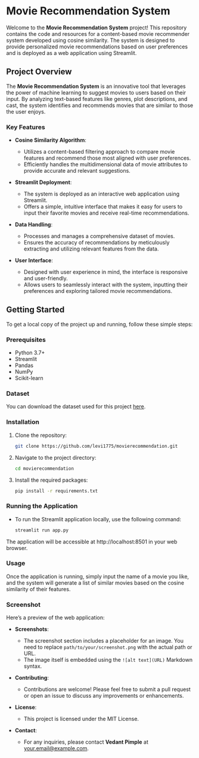 # Movie Recommendation System

Welcome to the **Movie Recommendation System** project! This repository contains the code and resources for a content-based movie recommender system developed using cosine similarity. The system is designed to provide personalized movie recommendations based on user preferences and is deployed as a web application using Streamlit.

## Project Overview

The **Movie Recommendation System** is an innovative tool that leverages the power of machine learning to suggest movies to users based on their input. By analyzing text-based features like genres, plot descriptions, and cast, the system identifies and recommends movies that are similar to those the user enjoys.

### Key Features

- **Cosine Similarity Algorithm**: 
  - Utilizes a content-based filtering approach to compare movie features and recommend those most aligned with user preferences.
  - Efficiently handles the multidimensional data of movie attributes to provide accurate and relevant suggestions.

- **Streamlit Deployment**:
  - The system is deployed as an interactive web application using Streamlit.
  - Offers a simple, intuitive interface that makes it easy for users to input their favorite movies and receive real-time recommendations.

- **Data Handling**:
  - Processes and manages a comprehensive dataset of movies.
  - Ensures the accuracy of recommendations by meticulously extracting and utilizing relevant features from the data.

- **User Interface**:
  - Designed with user experience in mind, the interface is responsive and user-friendly.
  - Allows users to seamlessly interact with the system, inputting their preferences and exploring tailored movie recommendations.

## Getting Started

To get a local copy of the project up and running, follow these simple steps:

### Prerequisites

- Python 3.7+
- Streamlit
- Pandas
- NumPy
- Scikit-learn

### Dataset

You can download the dataset used for this project [here]( https://www.kaggle.com/datasets/tmdb/tmdb-movie-metadata).

### Installation

1. Clone the repository:
   ```bash
   git clone https://github.com/levi1775/movierecommendation.git
   
2. Navigate to the project directory:
   ```bash
   cd movierecommendation

3. Install the required packages:
   ```bash
   pip install -r requirements.txt

### Running the Application
- To run the Streamlit application locally, use the following command:
  ```bash
  streamlit run app.py

The application will be accessible at http://localhost:8501 in your web browser.

### Usage
  Once the application is running, simply input the name of a movie you like, and the system will generate a list of similar movies based on the cosine similarity 
  of their features.

### Screenshot
   Here’s a preview of the web application:

    
- **Screenshots**:
  - The screenshot section includes a placeholder for an image. You need to replace `path/to/your/screenshot.png` with the actual path or URL.
  - The image itself is embedded using the `![alt text](URL)` Markdown syntax.

- **Contributing**: 
  - Contributions are welcome! Please feel free to submit a pull request or open an issue to discuss any improvements or enhancements.

- **License**:
  - This project is licensed under the MIT License.

- **Contact**: 
  - For any inquiries, please contact **Vedant Pimple** at your.email@example.com.



